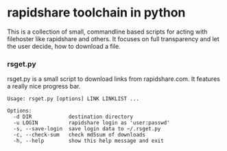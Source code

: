 # rapidshare toolchain in python

This is a collection of small, commandline based scripts for acting with
filehoster like rapidshare and others. It focuses on full transparency and
let the user decide, how to download a file.

### rsget.py

rsget.py is a small script to download links from rapidshare.com. It features
a really nice progress bar.

    Usage: rsget.py [options] LINK LINKLIST ...

    Options:
      -d DIR            destination directory
      -u LOGIN          rapidshare login as 'user:passwd'
      -s, --save-login  save login data to ~/.rsget.py
      -c, --check-sum   check md5sum of downloads
      -h, --help        show this help message and exit